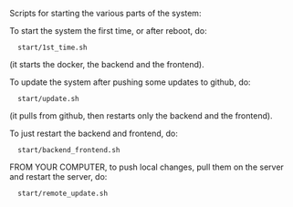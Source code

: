 Scripts for starting the various parts of the system:

To start the system the first time, or after reboot, do:

      start/1st_time.sh

(it starts the docker, the backend and the frontend).

To update the system after pushing some updates to github, do:

      start/update.sh

(it pulls from github, then restarts only the backend and the frontend).

To just restart the backend and frontend, do:

      start/backend_frontend.sh

FROM YOUR COMPUTER, to push local changes, pull them on the server and restart the server, do:

      start/remote_update.sh
